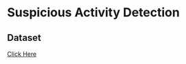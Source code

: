 # Suspicious Activity Detection

## Dataset

[Click Here](https://www.kaggle.com/datasets/uciml/human-activity-recognition-with-smartphones/data?select=train.csv)
